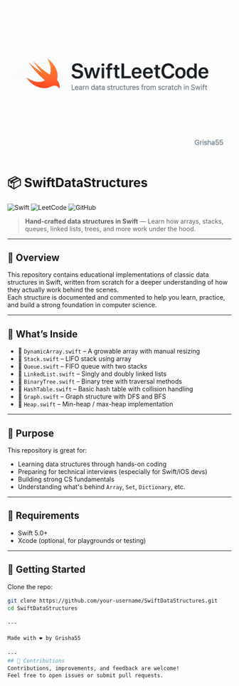 <p align="center">
  <img src="banner.png" alt="SwiftDataStructures Banner" />
</p>

# 📦 SwiftDataStructures
![Swift](https://img.shields.io/badge/Swift-FA7343?style=for-the-badge&logo=swift&logoColor=white)
![LeetCode](https://img.shields.io/badge/LeetCode-Solutions-orange?style=for-the-badge&logo=leetcode&logoColor=white)
![GitHub](https://img.shields.io/badge/Author-Grisha55-blue?style=for-the-badge)
> **Hand-crafted data structures in Swift** — Learn how arrays, stacks, queues, linked lists, trees, and more work under the hood.

---

## 📘 Overview

This repository contains educational implementations of classic data structures in Swift, written from scratch for a deeper understanding of how they actually work behind the scenes.  
Each structure is documented and commented to help you learn, practice, and build a strong foundation in computer science.

---

## 🧠 What’s Inside

- 📂 `DynamicArray.swift` – A growable array with manual resizing
- 📂 `Stack.swift` – LIFO stack using array
- 📂 `Queue.swift` – FIFO queue with two stacks
- 📂 `LinkedList.swift` – Singly and doubly linked lists
- 📂 `BinaryTree.swift` – Binary tree with traversal methods
- 📂 `HashTable.swift` – Basic hash table with collision handling
- 📂 `Graph.swift` – Graph structure with DFS and BFS
- 📂 `Heap.swift` – Min-heap / max-heap implementation

---

## 🎯 Purpose

This repository is great for:

- Learning data structures through hands-on coding
- Preparing for technical interviews (especially for Swift/iOS devs)
- Building strong CS fundamentals
- Understanding what's behind `Array`, `Set`, `Dictionary`, etc.

---

## 🧰 Requirements

- Swift 5.0+
- Xcode (optional, for playgrounds or testing)

---

## 🚀 Getting Started

Clone the repo:

```bash
git clone https://github.com/your-username/SwiftDataStructures.git
cd SwiftDataStructures

---

Made with ❤️ by Grisha55

---
## 🤝 Contributions
Contributions, improvements, and feedback are welcome!
Feel free to open issues or submit pull requests.


